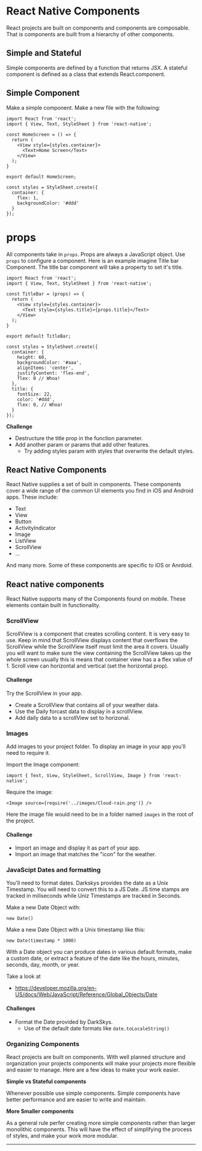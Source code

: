 # React Native Components

React projects are built on components and components are composable. That is components
are built from a hierarchy of other components. 

## Simple and Stateful

Simple components are defined by a function that returns JSX. A stateful component is 
defined as a class that extends React.component. 

## Simple Component

Make a simple component. Make a new file with the following: 

```
import React from 'react';
import { View, Text, StyleSheet } from 'react-native';

const HomeScreen = () => {
  return (
    <View style={styles.container}>
      <Text>Home Screen</Text>
    </View>
  );
}

export default HomeScreen;

const styles = StyleSheet.create({
  container: {
    flex: 1,
    backgroundColor: '#ddd'
  }
});
```

# props 

All components take in `props`. Props are always a JavaScript object. Use `props` to 
configure a component. Here is an example imagine Title bar Component. The title bar 
component will take a property to set it's title. 

```
import React from 'react';
import { View, Text, StyleSheet } from 'react-native';

const TitleBar = (props) => {
  return (
    <View style={styles.container}>
      <Text style={styles.title}>{props.title}</Text>
    </View>
  );
}

export default TitleBar;

const styles = StyleSheet.create({
  container: {
    height: 60,
    backgroundColor: '#aaa',
    alignItems: 'center',
    justifyContent: 'flex-end',
    flex: 0 // Whoa!
  },
  title: {
    fontSize: 22,
    color: '#ddd',
    flex: 0, // Whoa!
  }
});
```

**Challenge** 

- Destructure the title prop in the function parameter. 
- Add another param or params that add other features. 
    - Try adding styles param with styles that overwrite the default styles. 

## React Native Components

React Native supplies a set of built in components. These components cover a wide
range of the common UI elements you find in iOS and Android apps. These include: 

- Text
- View 
- Button
- ActivityIndicator 
- Image
- ListView 
- ScrollView 
- ...

And many more. Some of these components are specific to iOS or Anrdoid. 

## React native components

React Native supports many of the Components found on mobile. These elements 
contain built in functionality. 

### ScrollView 

ScrollView is a component that creates scrolling content. It is very easy to 
use. Keep in mind that ScrollView displays content that overflows the 
ScrollView while the ScrollView itself must limit the area it covers. 
Usually you will want to make sure the view containing the ScrollView takes 
up the whole screen usually this is means that container view has a a flex 
value of 1. Scroll view can horizontal and vertical (set the horizontal prop).

#### Challenge 

Try the ScrollView in your app. 

- Create a ScrollView that contains all of your weather data. 
- Use the Daily forcast data to display in a scrollView. 
- Add daily data to a scrollView set to horizonal.

### Images

Add images to your project folder. To display an image in your app you'll 
need to require it. 

Import the Image component: 

`import { Text, View, StyleSheet, ScrollView, Image } from 'react-native';`

Require the image:

`<Image source={require('../images/Cloud-rain.png')} />`

Here the image file would need to be in a folder named `images` in the root 
of the project. 

#### Challenge

- Import an image and display it as part of your app. 
- Import an image that matches the "icon" for the weather. 

### JavaScipt Dates and formatting

You'll need to format dates. Darkskys provides the date as a Unix Timestamp. 
You will need to convert this to a JS Date. JS time stamps are tracked in 
miliseconds while Uniz Timestamps are tracked in Seconds. 

Make a new Date Object with: 

`new Date()`

Make a new Date Object with a Unix timestamp like this: 

`new Date(timestamp * 1000)`

With a Date object you can produce dates in various default formats, make a custom
date, or extract a feature of the date like the hours, minutes, seconds, day, month, 
or year. 

Take a look at

- https://developer.mozilla.org/en-US/docs/Web/JavaScript/Reference/Global_Objects/Date

#### Challenges 

- Format the Date provided by DarkSkys. 
    - Use of the default date formats like `date.toLocaleString()`

### Organizing Components

React projects are built on components. With well planned structure and organization 
your projects components will make your projects more flexible and easier to 
manage. Here are a few ideas to make your work easier. 

**Simple vs Stateful components**

Whenever possible use simple components. Simple components have better performance
and are easier to write and maintain. 

**More Smaller components**

As a general rule perfer creating more simple components rather than larger 
monolithic components. This will have the effect of simplifying the process of styles, 
and make your work more modular.

****







